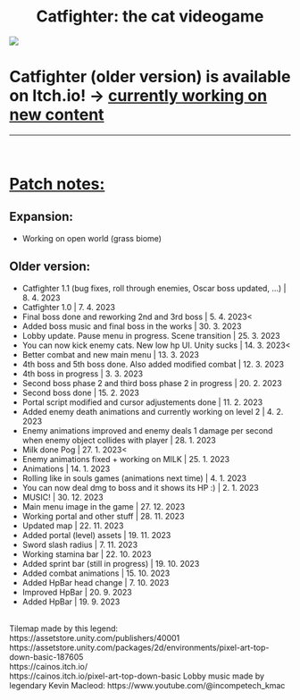 <h1 style="text-align:center">Catfighter: the cat videogame</h1>
<img src="https://img.itch.zone/aW1nLzE1NzA2MzUxLnBuZw==/original/l%2Fw6RI.png"></img>
<h1>Catfighter (older version) is available on Itch.io! -> <a href="https://oreoncz.itch.io/catfighter">currently working on new content</a></h1>
<hr>
<br>
<h1><u>Patch notes:</u></h1>
<h2>Expansion:</h2>
<ul>
  <li>Working on open world (grass biome)
</ul>
<h2>Older version:</h2>
<ul>
<li>Catfighter 1.1 (bug fixes, roll through enemies, Oscar boss updated, ...) | 8. 4. 2023
<li>Catfighter 1.0 | 7. 4. 2023</h2>
<li>Final boss done and reworking 2nd and 3rd boss | 5. 4. 2023<
<li>Added boss music and final boss in the works | 30. 3. 2023
<li>Lobby update. Pause menu in progress. Scene transition | 25. 3. 2023
<li>You can now kick enemy cats. New low hp UI. Unity sucks | 14. 3. 2023<
<li>Better combat and new main menu | 13. 3. 2023</h2>
<li>4th boss and 5th boss done. Also added modified combat | 12. 3. 2023
<li>4th boss in progress | 3. 3. 2023</h2>
<li>Second boss phase 2 and third boss phase 2 in progress | 20. 2. 2023
<li>Second boss done | 15. 2. 2023</h2>
<li>Portal script modified and cursor adjustements done | 11. 2. 2023
<li>Added enemy death animations and currently working on level 2 | 4. 2. 2023
<li>Enemy animations improved and enemy deals 1 damage per second when enemy object collides with player | 28. 1. 2023
<li>Milk done Pog | 27. 1. 2023<
<li>Enemy animations fixed + working on MILK | 25. 1. 2023
<li>Animations | 14. 1. 2023</h2>
<li>Rolling like in souls games (animations next time) | 4. 1. 2023
<li>You can now deal dmg to boss and it shows its HP :) | 2. 1. 2023
<li>MUSIC! | 30. 12. 2023
<li>Main menu image in the game | 27. 12. 2023
<li>Working portal and other stuff | 28. 11. 2023
<li>Updated map | 22. 11. 2023
<li>Added portal (level) assets | 19. 11. 2023
<li>Sword slash radius | 7. 11. 2023
<li>Working stamina bar | 22. 10. 2023
<li>Added sprint bar (still in progress) | 19. 10. 2023
<li>Added combat animations | 15. 10. 2023
<li>Added HpBar head change | 7. 10. 2023
<li>Improved HpBar | 20. 9. 2023
<li>Added HpBar | 19. 9. 2023
</ul>
<br>
Tilemap made by this legend:
<br>
https://assetstore.unity.com/publishers/40001
<br>
https://assetstore.unity.com/packages/2d/environments/pixel-art-top-down-basic-187605
<br>
https://cainos.itch.io/
<br>
https://cainos.itch.io/pixel-art-top-down-basic
Lobby music made by legendary Kevin Macleod: 
https://www.youtube.com/@incompetech_kmac
